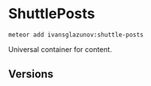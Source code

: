 # ShuttlePosts

```
meteor add ivansglazunov:shuttle-posts
```

Universal container for content.

## Versions